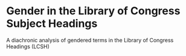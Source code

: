 # Gender in the Library of Congress Subject Headings
A diachronic analysis of gendered terms in the Library of Congress Headings (LCSH)
